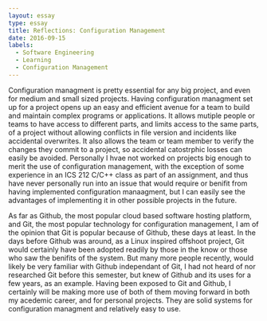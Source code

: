 ```yaml
---
layout: essay
type: essay
title: Reflections: Configuration Management
date: 2016-09-15
labels:
  - Software Engineering
  - Learning
  - Configuration Management
---
```


Configuration managment is pretty essential for any big project, and even for medium and small sized projects. Having configuration managment set up for a project opens up an easy and efficient avenue for a team to build and maintain complex programs or applications. It allows mutiple people or teams to have access to different parts, and limits access to the same parts, of a project without allowing conflicts in file version and incidents like accidental overwrites. It also allows the team or team member to verify the changes they commit to a project, so accidental catostrphic losses can easily be avoided. Personally I hvae not worked on projects big enough to merit the use of configuration management, with the exception of some experience in an ICS 212 C/C++ class as part of an assignment, and thus have never personally run into an issue that would require or benifit from having implemented configuration manaagment, but I can easily see the advantages of implementing it in other possible projects in the future.

As far as Github, the most popular cloud based software hosting platform, and Git,  the most popular technology for configuration management, I am of the opinion that Git is popular because of Github, these days at least. In the days before Github was around, as a Linux inspired offshoot project, Git would certainly have been adopted readily by those in the know or those who saw the benifits of the system. But many more people recently, would likely be very familiar with Github independant of Git, I had not heard of nor researched Git before this semester, but knew of Github and its uses for a few years, as an example. Having been exposed to Git and Github, I certainly will be making more use of both of them moving forward in both my acedemic career, and for personal projects. They are solid systems for configuration managment and relatively easy to use.
